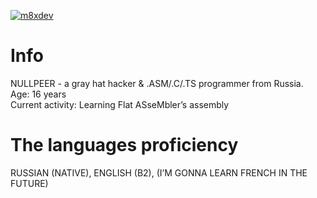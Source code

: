 [![m8xdev](https://github-readme-stats.vercel.app/api?username=nullpeer&theme=tokyonight)](https://github.com/anuraghazra/github-readme-stats)
# Info
NULLPEER - a gray hat hacker & .ASM/.C/.TS programmer from Russia.<br />
Age: 16 years<br />
Current activity: Learning Flat ASseMbler’s assembly
# The languages proficiency
RUSSIAN (NATIVE), ENGLISH (B2), (I’M GONNA LEARN FRENCH IN THE FUTURE)
